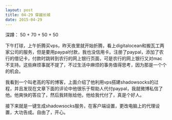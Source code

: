 ```yaml
---
layout: post
title: 04-29 穿越长城
date: 2015-04-29
---
```

深蹲： 50 + 70 + 50 + 50

下午打球，上午折腾买vps，昨天夜里就开始折腾，看上digitalocean和搬瓦工两家公司的服务，但是要用paypal付款，我也没信用卡。注册了paypal，添加了农行的借记卡，付款时跳转到农行的网上银行页面，可是农行的网上银行又对mac不支持。这些麻烦事就不提了，不过生活中麻烦的事务值得思考，因为那是一个个的机会。

我看到一个叫老高的写的博客，上面介绍了他利用vps搭建shadowsocks的过程，并且发现在文章下面的评论中他很乐于帮助人代付paypal，我就微博私信了他。他爽快的答应了，然后我转账给他，他给我代付了，真是个好人。

接下来就是一键生成shadowsocks服务，在客户端设置，更改电脑上的代理设置，大功告成。自由了，开心。